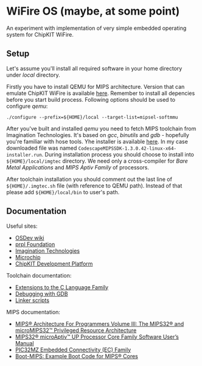 # WiFire OS (maybe, at some point)
An experiment with implementation of very simple embedded operating system for
ChipKIT WiFire.

Setup
---

Let's assume you'll install all required software in your home directory under
*local* directory.

Firstly you have to install QEMU for MIPS architecture. Version that can
emulate ChipKIT WiFire is available [here](https://github.com/sergev/qemu/wiki).
Remember to install all depencies before you start build process. Following
options should be used to configure *qemu*:

```
./configure --prefix=${HOME}/local --target-list=mipsel-softmmu
```

After you've built and installed *qemu* you need to fetch MIPS toolchain from
Imagination Technologies. It's based on *gcc*, *binutils* and *gdb* - hopefully
you're familiar with hose tools. Yhe installer is available
[here](http://community.imgtec.com/developers/mips/tools/codescape-mips-sdk/).
In my case downloaded file was named
`CodescapeMIPSSDK-1.3.0.42-linux-x64-installer.run`. During installation
process you should choose to install into `${HOME}/local/imgtec` directory. We
need only a cross-compiler for *Bare Metal Applications* and *MIPS Aptiv
Family* of processors.

After toolchain installation you should comment out the last line of
`${HOME}/.imgtec.sh` file (with reference to QEMU path). Instead of that please
add `${HOME}/local/bin` to user's path.

Documentation
---

Useful sites:
* [OSDev wiki](http://wiki.osdev.org)
* [prpl Foundation](http://wiki.prplfoundation.org)
* [Imagination Technologies](http://imgtec.com/)
* [Microchip](http://www.microchip.com/pagehandler/en-us/family/32bit/architecture-pic32mzfamily.html)
* [ChipKIT Development Platform](http://chipkit.net/)

Toolchain documentation:
* [Extensions to the C Language Family](https://gcc.gnu.org/onlinedocs/gcc-4.9.3/gcc/C-Extensions.html)
* [Debugging with GDB](https://sourceware.org/gdb/onlinedocs/gdb/index.html)
* [Linker scripts](https://sourceware.org/binutils/docs/ld/Scripts.html)

MIPS documentation:
* [MIPS® Architecture For Programmers Volume III: The MIPS32® and microMIPS32™ Privileged Resource Architecture](http://wiki.prplfoundation.org/w/images/d/d2/MD00090-2B-MIPS32PRA-AFP-05.03.pdf)
* [MIPS32® microAptiv™ UP Processor Core Family Software User’s Manual](http://wiki.prplfoundation.org/w/images/5/5b/MD00942-2B-microAptivUP-SUM-01.00.pdf)
* [PIC32MZ Embedded Connectivity (EC) Family](http://ww1.microchip.com/downloads/en/DeviceDoc/60001191D.pdf)
* [Boot-MIPS: Example Boot Code for MIPS® Cores](http://wiki.prplfoundation.org/w/images/6/64/MD00901-2B-CPS-APP-01.03.pdf)
